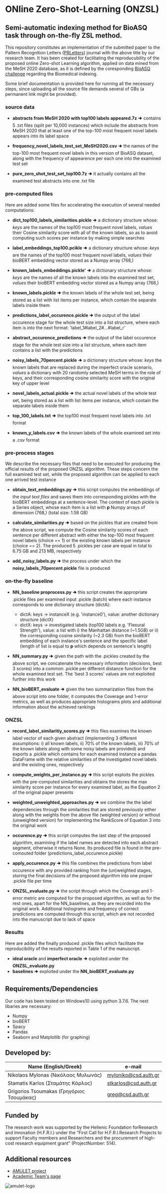 # ONline Zero-Shot-Learning (ONZSL)

## Semi-automatic indexing method for BioASQ task through on-the-fly ZSL method.

This repository constitutes an implementation of the submitted paper to the Pattern Recognition Letters ([PRLetters](https://www.journals.elsevier.com/pattern-recognition-letters)) journal with the above title by our research team.
It has been created for facilitating the reproducubility of the proposed online Zero-shot Learning algorithm, applied on data mined from the MeSH 2020 database, as it is defined by the coresponding [BioASQ challenge](http://bioasq.org) regarding the Biomedical indexing.

Some brief documentation is provided here for running all the necessary steps, since uploading all the source file demands several of GBs (a permanent link might be provided). 


### source data 

- **abstracts from MeSH 2020 with top100 labels appeared.7z** 🠊 contains 5 .txt files (split per 10,000 instances) which include the abstracts from MeSH 2020 that at least one of the top-100 most frequent novel labels appears into its label space
- **frequency_novel_labels_test_set_MeSH2020.csv**  🠊 the names of the top-100 most frequent novel labels in this version of BioASQ dataset, along with the frequency of appearence per each one into the examined test set

- **pure_zero_shot_test_set_top100.7z** 🠊 it actually contains all the examined test abstracts into one .txt file 

### pre-computed files

Here are added some files for accelerating the execution of several needed computations:

- **dict_top100_labels_similarities.pickle** 🠊 a dictionary structure whose: *keys* are the names of the top100 most frequent novel labels, *values* their Cosine similarity score with all of the known labels, so as to avoid computing such scores per instance by making simple searches

- **label_embeddings_top100.pcikle** 🠊 a dictionary structure whose: *keys* are the names of the top100 most frequent novel labels, *values* their bioBERT embedding vector stored as a Numpy array (768,)

- **known_labels_embeddings.pickle'** 🠊 a dictionary structure whose: *keys* are the names of all the known labels into the examined test set, *values* their bioBERT embedding vector stored as a Numpy array (768,)

- **known_labels.pickle** 🠊 the known labels of the whole test set, being stored as a list with list items per instance, which contain the separate labels inside them 

- **predictions_label_occurence.pickle** 🠊 the output of the label occurence stage for the whole test size into a list structure, where each item is into the next format: 'label_1#label_2#...#label_r'

- **abstract_occurence_predictions** 🠊 the output of the label occurence stage for the whole test size into a list structure, where each item contains a list with the predictions

- **noisy_labels_70percent.pickle** 🠊 a dictionary structure whose: *keys* the known labels that are replaced during the imperfect oracle scenario, *values* a dictionary with 20 randomly selected MeSH terms in the role of keys, and their corresponding cosine similarity score with the original key of upper level

- **novel_labels_actual.pickle** 🠊 the actual novel labels of the whole test set, being stored as a list with list items per instance, which contain the separate labels inside them

- **top_100_labels.txt** 🠊 the top100 most frequent novel labels into .txt format

- **known_y_labels.csv** 🠊 the known labels of the whole examined set into a .csv format


### pre-process stages

We describe the necessary files that need to be executed for producing the official results of the proposed ONZSL algorithm. These steps concern the full examined test set, while the proposed algorithm can be applied to each one arrived test instance


- **obtain_text_embeddings.py** 🠊 this script computes the embeddings of the *input text files* and saves them into corresponding pickles with the bioBERT embeddings at a sentence-level. The context of each pickle is a Series object, whose each item is a list with **p** Numpy arrays of dimension (768,) (total size: 1.58 GB)

- **calculate_similarities.py** 🠊 based on the pickles that are created from the above script, we compute the Cosine similarity scores of each sentence per different abstract with either the top-100 most frequent novel labels (choice == 1) or the existing known labels per instance (choice == 2). The produced 5 .pickles per case are equal in total to 6.75 GB and 213 MB, respectively

- **add_noisy_labels.py** 🠊 the process under which the **noisy_labels_70percent.pickle** file is produced


### on-the-fly baseline

- **NN_baseline proprocess.py** 🠊 this script creates the appropriate .pickle files per examined input .pickle (batch) where each instance corresponds to one dictionary structure (dictA): 
  * dictA: keys -> instanceX (e.g. 'instance0'), value: another dictionary structure (dictX)
  * dictX: keys -> investigated labels (top100 labels e.g. 'Flexural Strength'), value: a list with i) the Manhattan distance (~1.5GB) or ii) the corresponding cosine similarity   (~2.3 GB) from the bioBERT embedding of each instance's sentence and the specific label (length of list is equal to  **p** which depends on sentence's length)

- **NN_summary.py** 🠊 given the path with the .pickles created by the above script, we concatenate the necessary information (decisions, best 3 scores) into a common .pickle per different distance function for the whole examined test set. The 'best 3 scores' values are not exploited further into this work

- **NN_bioBERT_evaluate** 🠊 given the two summarization files from the above script into one folder, it computes the Coverage and 1-error metrics, as well as produces appropriate histograms plots and additional information about the achieved rankings

### ONZSL

- **record_label_similaritiy_scores.py** 🠊 this files examines the known label vector of each given abstract (implementing 3 different assumptions: i) all known labels, ii) 70% of the known labels, iii) 70% of the known labels along with some noisy labels are provided) and exports a .pickle which contains for each examined instance a pandas DataFrame with the relative similarities of the investigated novel labels and the existing ones, respectively

- **compute_weights_per_instance.py** 🠊 this script exploits the pickles with the pre-computed similarities and obtains the stores the max similarity score per instance for every examined label, as the Equation 2 of the original paper presents

- **weighted_unweighted_approaches.py** 🠊 we combine the the label dependencies through the similarities that are stored previously either along with the weights from the above file (weighted version) or without (unweighted version) for implementing the RankScore of Equation 3 into the original work

- **occurence.py** 🠊 this script computes the last step of the proposed algorithm, examining if the label names are detected into each abstract segment, otherwise it returns None. Its produced file is found in the pre-comouted folder (predictions_label_occurence.pickle)

- **apply_occurence.py** 🠊 this file combines the predictions from label occurence with any provided ranking from the (un)weighted stages, storing the final decisions of the proposed algorithm into one proper .pickle file per time 

- **ONZSL_evaluate.py** 🠊 the script through which the Coverage and 1-error metric are computed for the proposed algorithm, as well as for the rest ones, apart for the NN_baselines, as they are recorded into the original work. Additional histograms and frequency of correct predictions are computed through this script, which are not recorded into the manuscript due to lack of space
                            
### Results

Here are added the finally produced .pickle files which facilitate the reproducibility of the results reported in Table 1 of the manuscript.

- **ideal oracle** and **imperfect oracle** 🠊 exploited under the **ONZSL_evaluate.py**
- **baselines** 🠊 exploited under the **NN_bioBERT_evaluate.py**



## Requirements/Dependencies

Our code has been tested on Windows10 using python 3.7.6. The next libaries are necessary:

- Numpy
- bioBERT
- Spacy
- Pandas
- Seaborn and Matplotlib (for graphing)


## Developed by: 

|           Name  (English/Greek)            |      e-mail          |
| -------------------------------------------| ---------------------|
| Nikolaos Mylonas    (Νικόλαος Μυλωνάς)     | myloniko@csd.auth.gr |
| Stamatis Karlos     (Σταμάτης Κάρλος)      | stkarlos@csd.auth.gr |
| Grigorios Tsoumakas (Γρηγόριος Τσουμάκας)  | greg@csd.auth.gr     |

## Funded by

The research work was supported by the Hellenic Foundation forResearch and Innovation (H.F.R.I.) under the “First Call for H.F.R.I.Research Projects to support Faculty members and Researchers and the procurement of high-cost research equipment grant” (ProjectNumber: 514).

## Additional resources

- [AMULET project](https://www.linkedin.com/showcase/amulet-project/about/)
- [Academic Team's page](https://intelligence.csd.auth.gr/#)
 
 ![amulet-logo](https://user-images.githubusercontent.com/6009931/87019683-9204ad00-c1db-11ea-9394-855d1d3b41b3.png)
